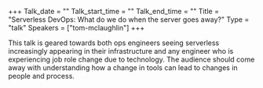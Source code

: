 +++
Talk_date = ""
Talk_start_time = ""
Talk_end_time = ""
Title = "Serverless DevOps: What do we do when the server goes away?"
Type = "talk"
Speakers = ["tom-mclaughlin"]
+++

This talk is geared towards both ops engineers seeing serverless increasingly appearing in their infrastructure and any engineer who is experiencing job role change due to technology. The audience should come away with understanding how a change in tools can lead to changes in people and process.
